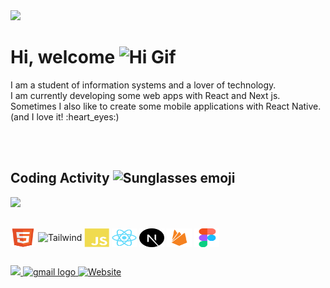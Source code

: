 <img src="https://raw.githubusercontent.com/EdsonLucasbd/EdsonLucasbd/main/images/pixel-jeff-matrix-s.gif"/>

# Hi, welcome <img src="https://github.com/EdsonLucasbd/EdsonLucasbd/blob/main/images/hi.gif?raw=true" width="30" alt="Hi Gif" /></h2>

<p>
  I am a student of information systems and a lover of technology. <br/>
  I am currently developing some web apps with React and Next js. <br/>
  Sometimes I also like to create some mobile applications with React Native. <br/>
  (and I love it! :heart_eyes:)
</p>

<br/><br/>

## Coding Activity <img width="30" src="https://emojis.slackmojis.com/emojis/images/1531849430/4246/blob-sunglasses.gif?1531849430" alt="Sunglasses emoji" />


<p>
  <img src="https://github-readme-stats.vercel.app/api?username=EdsonLucasbd&count_private=true&show_icons=true&theme=dracula" />
<!--   <img height=195px src="https://github-readme-stats.vercel.app/api/top-langs/?username=EdsonLucasbd&layout=compact&theme=great-gatsby" /> -->
</p>

<div style="display: inline_block"><br>
  <img align="center" alt="HTML" height="30" width="40" src='https://raw.githubusercontent.com/devicons/devicon/master/icons/html5/html5-original.svg'>
  <img align="center" alt="Tailwind" height="30" width="40" src='https://cdn.jsdelivr.net/gh/devicons/devicon/icons/tailwindcss/tailwindcss-plain.svg'>
  <img align="center" alt="Js" height="30" width="40" src='https://raw.githubusercontent.com/devicons/devicon/master/icons/javascript/javascript-plain.svg'>
  <img align="center" alt="React" height="30" width="40" src='https://raw.githubusercontent.com/devicons/devicon/master/icons/react/react-original.svg'>
<!--   <img align="center" alt="Python" height="30" width="40" src='https://raw.githubusercontent.com/devicons/devicon/master/icons/python/python-original.svg'> -->
  <img align="center" alt="Next" height="30" width="40" src='https://raw.githubusercontent.com/devicons/devicon/2ae2a900d2f041da66e950e4d48052658d850630/icons/nextjs/nextjs-original.svg'/>
  <img align="center" alt="Firebase" height="30" width="40" src='https://raw.githubusercontent.com/devicons/devicon/2ae2a900d2f041da66e950e4d48052658d850630/icons/firebase/firebase-plain.svg'>
  <img align="center" alt="Figma" height="30" width="40" src='https://raw.githubusercontent.com/devicons/devicon/2ae2a900d2f041da66e950e4d48052658d850630/icons/figma/figma-original.svg'>

<!--   <img align="right" alt="VaderGif" width="300px" src='https://mir-s3-cdn-cf.behance.net/project_modules/max_1200/d296dd68040289.5b4f1d967b1ee.gif'>  -->
</div>

##
<div>
  <a href="https://www.linkedin.com/in/edson-lucas-b9310415b/" target="_blank">
    <img src="https://img.shields.io/badge/LinkedIn-0077B5?style=for-the-badge&logo=linkedin&logoColor=white" target="_blank">
  </a>
  
  <a href="mailto:edsonlucas.lucas@gmail.com">
    <img src="https://img.shields.io/badge/Gmail-D14836?style=for-the-badge&logo=gmail&logoColor=white" alt="gmail logo" />
  </a>
  
  <a href="https://meu-portfolio-vercel.vercel.app" target="_blank">
    <img alt="Website" src="https://img.shields.io/website?color=rgb%2842%2C%20207%2C%20131%29&down_color=red&down_message=offline&label=Portfolio&logo=vercel&style=for-the-badge&up_color=rgb%2842%2C%20207%2C%20131%29&up_message=go&url=http%3A%2F%2Fmeu-portfolio-vercel.vercel.app%2F">
  </a>
</div>
